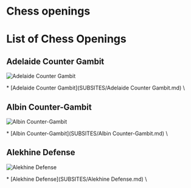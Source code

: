 
Chess openings
==============

<h1>List of Chess Openings</h1>

<h2>Adelaide Counter Gambit</h2>
<p><img src="https://www.thechesswebsite.com/wp-content/uploads/2019/09/adelaide-counter-gambit.png" alt="Adelaide Counter Gambit" /></p>
* [Adelaide Counter Gambit](SUBSITES/Adelaide Counter Gambit.md) \ 

<h2>Albin Counter-Gambit</h2>
<p><img src="https://www.thechesswebsite.com/wp-content/uploads/2012/07/albin2.jpg" alt="Albin Counter-Gambit" /></p>
* [Albin Counter-Gambit](SUBSITES/Albin Counter-Gambit.md) \ 

<h2>Alekhine Defense</h2>
<p><img src="https://www.thechesswebsite.com/wp-content/uploads/2012/07/alekhinedefensebig.jpg" alt="Alekhine Defense" /></p>
* [Alekhine Defense](SUBSITES/Alekhine Defense.md) \ 

